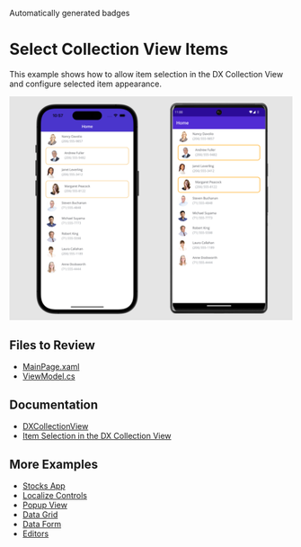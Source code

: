 <!-- default badges list -->
Automatically generated badges
<!-- default badges end -->

# Select Collection View Items

This example shows how to allow item selection in the DX Collection View and configure selected item appearance.

![DevExpress Collection View for .NET MAUI - Item selection](/Images/selection.png)

## Files to Review

- [MainPage.xaml](/CS/CollectionViewSelection/MainPage.xaml)
- [ViewModel.cs](/CS/CollectionViewSelection/ViewModel.cs)

## Documentation

- [DXCollectionView](https://docs.devexpress.com/MAUI/DevExpress.Maui.CollectionView.DXCollectionView)
- [Item Selection in the DX Collection View](https://docs.devexpress.com/MAUI/403377/collection-view/item-selection)

## More Examples

- [Stocks App](https://github.com/DevExpress-Examples/maui-stocks-mini)
- [Localize Controls](https://github.com/DevExpress-Examples/maui-localization)
- [Popup View](https://github.com/DevExpress-Examples/maui-popup-get-started)
- [Data Grid](https://github.com/DevExpress-Examples/maui-data-grid)
- [Data Form](https://github.com/DevExpress-Examples/maui-data-form-get-started)
- [Editors](https://github.com/DevExpress-Examples/maui-editors-get-started)
